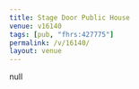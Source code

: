 ```yaml
---
title: Stage Door Public House
venue: v16140
tags: [pub, "fhrs:427775"]
permalink: /v/16140/
layout: venue
---
```

null